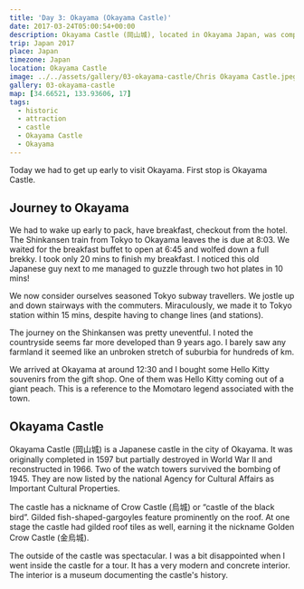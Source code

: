 ```yaml
---
title: 'Day 3: Okayama (Okayama Castle)'
date: 2017-03-24T05:00:54+00:00
description: Okayama Castle (岡山城), located in Okayama Japan, was completed in 1597, destroyed during World War II, and reconstructed in 1966.
trip: Japan 2017
place: Japan
timezone: Japan
location: Okayama Castle
image: ../../assets/gallery/03-okayama-castle/Chris Okayama Castle.jpeg
gallery: 03-okayama-castle
map: [34.66521, 133.93606, 17]
tags:
  - historic
  - attraction
  - castle
  - Okayama Castle
  - Okayama
---
```


Today we had to get up early to visit Okayama. First stop is Okayama Castle.

## Journey to Okayama

We had to wake up early to pack, have breakfast, checkout from the hotel. The Shinkansen train from Tokyo to Okayama leaves the is due at 8:03. We waited for the breakfast buffet to open at 6:45 and wolfed down a full brekky. I took only 20 mins to finish my breakfast. I noticed this old Japanese guy next to me managed to guzzle through two hot plates in 10 mins!

We now consider ourselves seasoned Tokyo subway travellers. We jostle up and down stairways with the commuters. Miraculously, we made it to Tokyo station within 15 mins, despite having to change lines (and stations).

The journey on the Shinkansen was pretty uneventful. I noted the countryside seems far more developed than 9 years ago. I barely saw any farmland it seemed like an unbroken stretch of suburbia for hundreds of km.

We arrived at Okayama at around 12:30 and I bought some Hello Kitty souvenirs from the gift shop. One of them was Hello Kitty coming out of a giant peach. This is a reference to the Momotaro legend associated with the town.

## Okayama Castle

Okayama Castle (岡山城) is a Japanese castle in the city of Okayama. It was originally completed in 1597 but partially destroyed in World War II and reconstructed in 1966. Two of the watch towers survived the bombing of 1945. They are now listed by the national Agency for Cultural Affairs as Important Cultural Properties.

The castle has a nickname of Crow Castle (烏城) or “castle of the black bird”. Gilded fish-shaped-gargoyles feature prominently on the roof. At one stage the castle had gilded roof tiles as well, earning it the nickname Golden Crow Castle (金烏城).

The outside of the castle was spectacular. I was a bit disappointed when I went inside the castle for a tour. It has a very modern and concrete interior. The interior is a museum documenting the castle's history.
